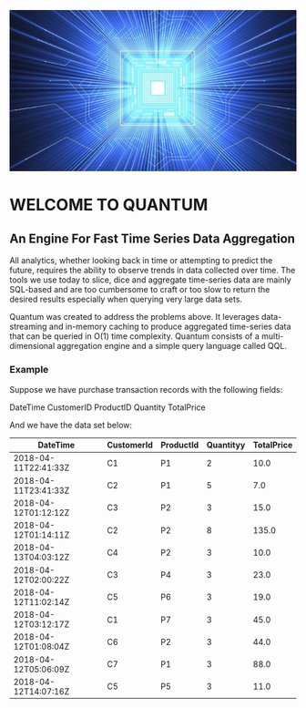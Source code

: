![ScreenShot](images/quantum.jpg)
<h1>WELCOME TO QUANTUM</h1>

<h2>An Engine For Fast Time Series Data Aggregation</h2>

All analytics, whether looking back in time or attempting to predict the future, requires the ability to observe trends in data collected over time.
The tools we use today to slice, dice and aggregate time-series data are mainly SQL-based and are too cumbersome to craft or too slow to return the
desired results especially when querying very large data sets.

Quantum was created to address the problems above. It leverages data-streaming and in-memory caching to produce aggregated time-series data that can
be queried in O(1) time complexity. Quantum consists of a multi-dimensional aggregation engine and a simple query language called QQL. 

<h3>Example</h3>

Suppose we have purchase transaction records with the following fields:

   DateTime
   CustomerID
   ProductID
   Quantity
   TotalPrice

And we have the data set below:

|DateTime|CustomerId|ProductId|Quantityy|TotalPrice|
|------- |----------|---------|---------|----------|
|2018-04-11T22:41:33Z|C1|P1|2|10.0|
|2018-04-11T23:41:33Z|C2|P1|5|7.0|
|2018-04-12T01:12:12Z|C3|P2|3|15.0|
|2018-04-12T01:14:11Z|C2|P2|8|135.0|
|2018-04-13T04:03:12Z|C4|P2|3|10.0|
|2018-04-12T02:00:22Z|C3|P4|3|23.0|
|2018-04-12T11:02:14Z|C5|P6|3|19.0|
|2018-04-12T03:12:17Z|C1|P7|3|45.0|
|2018-04-12T01:08:04Z|C6|P2|3|44.0|
|2018-04-12T05:06:09Z|C7|P1|3|88.0|
|2018-04-12T14:07:16Z|C5|P5|3|11.0|
